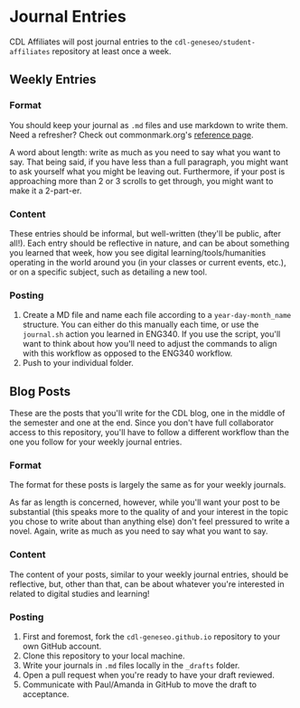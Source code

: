 # Journal Entries

CDL Affiliates will post journal entries to the `cdl-geneseo/student-affiliates` repository at least once a week.  

## Weekly Entries

### Format

You should keep your journal as `.md` files and use markdown to write them. Need a refresher? Check out commonmark.org's [reference page](https://commonmark.org/help/).

A word about length: write as much as you need to say what you want to say. That being said, if you have less than a full paragraph, you might want to ask yourself what you might be leaving out. Furthermore, if your post is approaching more than 2 or 3 scrolls to get through, you might want to make it a 2-part-er. 

### Content

These entries should be informal, but well-written (they'll be public, after all!). Each entry should be reflective in nature, and can be about something you learned that week, how you see digital learning/tools/humanities operating in the world around you (in your classes or current events, etc.), or on a specific subject, such as detailing a new tool.

### Posting

1. Create a MD file and name each file according to a `year-day-month_name` structure. You can either do this manually each time, or use the `journal.sh` action you learned in ENG340. If you use the script, you'll want to think about how you'll need to adjust the commands to align with this workflow as opposed to the ENG340 workflow.
1. Push to your individual folder.

## Blog Posts

These are the posts that you'll write for the CDL blog, one in the middle of the semester and one at the end. Since you don't have full collaborator access to this repository, you'll have to follow a different workflow than the one you follow for your weekly journal entries.  

### Format

The format for these posts is largely the same as for your weekly journals.

As far as length is concerned, however, while you'll want your post to be substantial (this speaks more to the quality of and your interest in the topic you chose to write about than anything else) don't feel pressured to write a novel. Again, write as much as you need to say what you want to say.

### Content

The content of your posts, similar to your weekly journal entries, should be reflective, but, other than that, can be about whatever you're interested in related to digital studies and learning!

### Posting

1. First and foremost, fork the `cdl-geneseo.github.io` repository to your own GitHub account.
1. Clone this repository to your local machine.
1. Write your journals in `.md` files locally in the `_drafts` folder.
1. Open a pull request when you're ready to have your draft reviewed.
1. Communicate with Paul/Amanda in GitHub to move the draft to acceptance.